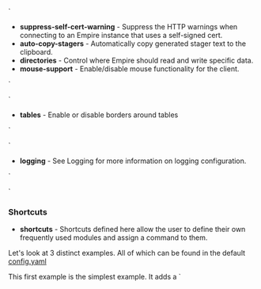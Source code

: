 `
* **suppress-self-cert-warning** - Suppress the HTTP warnings when connecting to an Empire instance that uses a self-signed cert.
* **auto-copy-stagers** - Automatically copy generated stager text to the clipboard.
* **directories** -  Control where Empire should read and write specific data.
* **mouse-support** -  Enable/disable mouse functionality for the client.

`

`

* **tables** -  Enable or disable borders around tables

`

`

* **logging** -  See Logging for more information on logging configuration.

`

`

### Shortcuts

* **shortcuts** - Shortcuts defined here allow the user to define their own frequently used modules and assign a command to them.

Let's look at 3 distinct examples. All of which can be found in the default [config.yaml](https://github.com/BC-SECURITY/Empire/blob/master/empire/client/config.yaml)

This first example is the simplest example. It adds a `

